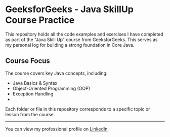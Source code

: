 # GeeksforGeeks - Java SkillUp Course Practice

This repository holds all the code examples and exercises I have completed as part of the "Java Skill Up" course from GeeksforGeeks. This serves as my personal log for building a strong foundation in Core Java.

## Course Focus

The course covers key Java concepts, including:
* Java Basics & Syntax
* Object-Oriented Programming (OOP)
* Exception Handling
*

Each folder or file in this repository corresponds to a specific topic or lesson from the course.

---

You can view my professional profile on [LinkedIn](https://linkedin.com/in/muskaan-lekhwani-6b9765331).
